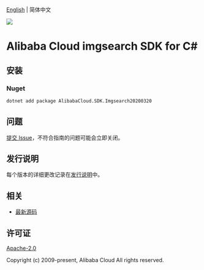[English](README.md) | 简体中文

![](https://aliyunsdk-pages.alicdn.com/icons/AlibabaCloud.svg)

# Alibaba Cloud imgsearch SDK for C#

## 安装

### Nuget

```bash
dotnet add package AlibabaCloud.SDK.Imgsearch20200320
```

## 问题

[提交 Issue](https://github.com/aliyun/alibabacloud-csharp-sdk/issues/new)，不符合指南的问题可能会立即关闭。

## 发行说明

每个版本的详细更改记录在[发行说明](./ChangeLog.md)中。

## 相关

* [最新源码](https://github.com/aliyun/alibabacloud-csharp-sdk/)

## 许可证

[Apache-2.0](http://www.apache.org/licenses/LICENSE-2.0)

Copyright (c) 2009-present, Alibaba Cloud All rights reserved.
